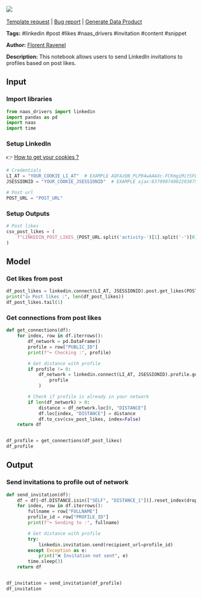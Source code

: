 <a href="https://app.naas.ai/user-redirect/naas/downloader?url=https://raw.githubusercontent.com/jupyter-naas/awesome-notebooks/master/LinkedIn/LinkedIn_Send_invitation_to_profile_from_post_likes.ipynb" target="_parent"><img src="https://naasai-public.s3.eu-west-3.amazonaws.com/open_in_naas.svg"/></a><br><br><a href="https://github.com/jupyter-naas/awesome-notebooks/issues/new?assignees=&labels=&template=template-request.md&title=Tool+-+Action+of+the+notebook+">Template request</a> | <a href="https://github.com/jupyter-naas/awesome-notebooks/issues/new?assignees=&labels=bug&template=bug_report.md&title=LinkedIn+-+Send+invitation+to+profile+from+post+likes:+Error+short+description">Bug report</a> | <a href="https://app.naas.ai/user-redirect/naas/downloader?url=https://raw.githubusercontent.com/jupyter-naas/awesome-notebooks/master/Naas/Naas_Start_data_product.ipynb" target="_parent">Generate Data Product</a>

**Tags:** #linkedin #post #likes #naas_drivers #invitation #content #snippet

**Author:** [Florent Ravenel](https://www.linkedin.com/in/florent-ravenel/)

**Description:** This notebook allows users to send LinkedIn invitations to profiles based on post likes.

## Input

### Import libraries


```python
from naas_drivers import linkedin
import pandas as pd
import naas
import time
```

### Setup LinkedIn
👉 <a href='https://www.notion.so/LinkedIn-driver-Get-your-cookies-d20a8e7e508e42af8a5b52e33f3dba75'>How to get your cookies ?</a>


```python
# Credentials
LI_AT = "YOUR_COOKIE_LI_AT"  # EXAMPLE AQFAzQN_PLPR4wAAAXc-FCKmgiMit5FLdY1af3-2
JSESSIONID = "YOUR_COOKIE_JSESSIONID"  # EXAMPLE ajax:8379907400220387585

# Post url
POST_URL = "POST_URL"
```

### Setup Outputs


```python
# Post likes
csv_post_likes = (
    f"LINKEDIN_POST_LIKES_{POST_URL.split('activity-')[1].split('-')[0]}.csv"
)
```

## Model

### Get likes from post


```python
df_post_likes = linkedin.connect(LI_AT, JSESSIONID).post.get_likes(POST_URL)
print("👍 Post likes :", len(df_post_likes))
df_post_likes.tail(1)
```

### Get connections from post likes


```python
def get_connections(df):
    for index, row in df.iterrows():
        df_network = pd.DataFrame()
        profile = row["PUBLIC_ID"]
        print(f"➡️ Checking :", profile)

        # Get distance with profile
        if profile != 0:
            df_network = linkedin.connect(LI_AT, JSESSIONID).profile.get_network(
                profile
            )

        # Check if profile is already in your network
        if len(df_network) > 0:
            distance = df_network.loc[0, "DISTANCE"]
            df.loc[index, "DISTANCE"] = distance
            df.to_csv(csv_post_likes, index=False)
    return df


df_profile = get_connections(df_post_likes)
df_profile
```

## Output

### Send invitations to profile out of network


```python
def send_invitation(df):
    df = df[~df.DISTANCE.isin(["SELF", "DISTANCE_1"])].reset_index(drop=True)
    for index, row in df.iterrows():
        fullname = row["FULLNAME"]
        profile_id = row["PROFILE_ID"]
        print(f"➡️ Sending to :", fullname)

        # Get distance with profile
        try:
            linkedin.invitation.send(recipient_url=profile_id)
        except Exception as e:
            print("❌ Invitation not sent", e)
        time.sleep(3)
    return df


df_invitation = send_invitation(df_profile)
df_invitation
```
